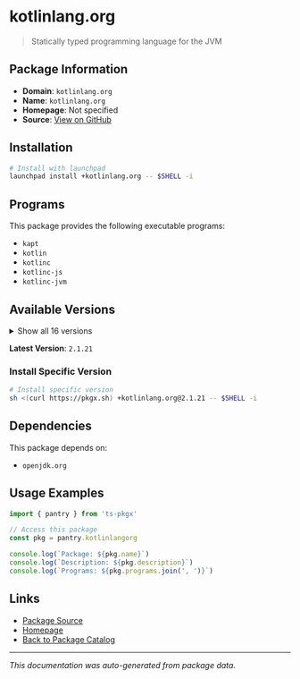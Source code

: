 # kotlinlang.org

> Statically typed programming language for the JVM

## Package Information

- **Domain**: `kotlinlang.org`
- **Name**: `kotlinlang.org`
- **Homepage**: Not specified
- **Source**: [View on GitHub](https://github.com/pkgxdev/pantry/tree/main/projects/kotlinlang.org/package.yml)

## Installation

```bash
# Install with launchpad
launchpad install +kotlinlang.org -- $SHELL -i
```

## Programs

This package provides the following executable programs:

- `kapt`
- `kotlin`
- `kotlinc`
- `kotlinc-js`
- `kotlinc-jvm`

## Available Versions

<details>
<summary>Show all 16 versions</summary>

- `2.1.21`, `2.1.20`, `2.1.10`, `2.1.0`, `2.0.21`
- `2.0.20`, `2.0.10`, `2.0.0`, `1.9.25`, `1.9.24`
- `1.9.23`, `1.9.22`, `1.9.21`, `1.9.20`, `1.9.10`
- `1.9.0`

</details>

**Latest Version**: `2.1.21`

### Install Specific Version

```bash
# Install specific version
sh <(curl https://pkgx.sh) +kotlinlang.org@2.1.21 -- $SHELL -i
```

## Dependencies

This package depends on:

- `openjdk.org`

## Usage Examples

```typescript
import { pantry } from 'ts-pkgx'

// Access this package
const pkg = pantry.kotlinlangorg

console.log(`Package: ${pkg.name}`)
console.log(`Description: ${pkg.description}`)
console.log(`Programs: ${pkg.programs.join(', ')}`)
```

## Links

- [Package Source](https://github.com/pkgxdev/pantry/tree/main/projects/kotlinlang.org/package.yml)
- [Homepage](#)
- [Back to Package Catalog](../package-catalog.md)

---

*This documentation was auto-generated from package data.*
